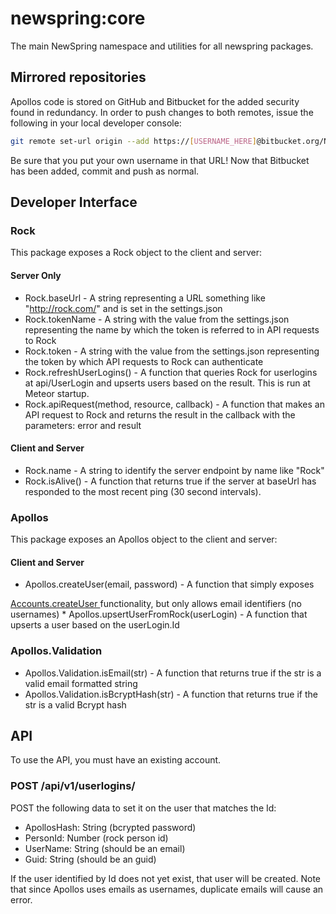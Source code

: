 # newspring:core
The main NewSpring namespace and utilities for all newspring packages.

## Mirrored repositories

Apollos code is stored on GitHub and Bitbucket for the added security found in
redundancy. In order to push changes to both remotes, issue the following
in your local developer console:

```bash
git remote set-url origin --add https://[USERNAME_HERE]@bitbucket.org/NewSpring-Apollos/view-newspring.git
```

Be sure that you put your own username in that URL! Now that Bitbucket has been
added, commit and push as normal.

## Developer Interface

### Rock

This package exposes a Rock object to the client and server:

#### Server Only

* Rock.baseUrl - A string representing a URL something like "http://rock.com/"
and is set in the settings.json
* Rock.tokenName - A string with the value from the settings.json representing
the name by which the token is referred to in API requests to Rock
* Rock.token - A string with the value from the settings.json representing
the token by which API requests to Rock can authenticate
* Rock.refreshUserLogins() - A function that queries Rock for userlogins at
api/UserLogin and upserts users based on the result. This is run at Meteor
startup.
* Rock.apiRequest(method, resource, callback) - A function that makes an API
request to Rock and returns the result in the callback with the parameters:
error and result

#### Client and Server

* Rock.name - A string to identify the server endpoint by name like "Rock"
* Rock.isAlive() - A function that returns true if the server at baseUrl has
responded to the most recent ping (30 second intervals).

### Apollos

This package exposes an Apollos object to the client and server:

#### Client and Server

* Apollos.createUser(email, password) - A function that simply exposes
<a href="http://docs.meteor.com/#/full/accounts_oncreateuser">
  Accounts.createUser
</a>
functionality, but only allows email identifiers (no usernames)
* Apollos.upsertUserFromRock(userLogin) - A function that upserts a user based
on the userLogin.Id

### Apollos.Validation

* Apollos.Validation.isEmail(str) - A function that returns true if the str is a
valid email formatted string
* Apollos.Validation.isBcryptHash(str) - A function that returns true if the str
is a valid Bcrypt hash

## API

To use the API, you must have an existing account.

### POST /api/v1/userlogins/

POST the following data to set it on the user that matches the Id:

* ApollosHash: String (bcrypted password)
* PersonId: Number (rock person id)
* UserName: String (should be an email)
* Guid: String (should be an guid)

If the user identified by Id does not yet exist, that user will be created. Note
that since Apollos uses emails as usernames, duplicate emails will cause an
error.
